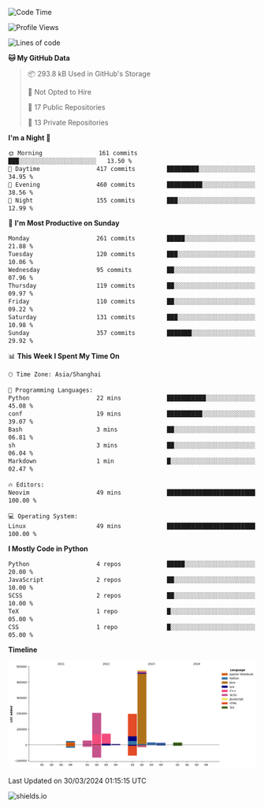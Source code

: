 <!--START_SECTION:waka-->
![Code Time](http://img.shields.io/badge/Code%20Time-394%20hrs%2058%20mins-blue)

![Profile Views](http://img.shields.io/badge/Profile%20Views-0-blue)

![Lines of code](https://img.shields.io/badge/From%20Hello%20World%20I%27ve%20Written-1.1%20million%20lines%20of%20code-blue)

**🐱 My GitHub Data** 

> 📦 293.8 kB Used in GitHub's Storage 
 > 
> 🚫 Not Opted to Hire
 > 
> 📜 17 Public Repositories 
 > 
> 🔑 13 Private Repositories 
 > 
**I'm a Night 🦉** 

```text
🌞 Morning                161 commits         ███░░░░░░░░░░░░░░░░░░░░░░   13.50 % 
🌆 Daytime                417 commits         █████████░░░░░░░░░░░░░░░░   34.95 % 
🌃 Evening                460 commits         ██████████░░░░░░░░░░░░░░░   38.56 % 
🌙 Night                  155 commits         ███░░░░░░░░░░░░░░░░░░░░░░   12.99 % 
```
📅 **I'm Most Productive on Sunday** 

```text
Monday                   261 commits         █████░░░░░░░░░░░░░░░░░░░░   21.88 % 
Tuesday                  120 commits         ███░░░░░░░░░░░░░░░░░░░░░░   10.06 % 
Wednesday                95 commits          ██░░░░░░░░░░░░░░░░░░░░░░░   07.96 % 
Thursday                 119 commits         ██░░░░░░░░░░░░░░░░░░░░░░░   09.97 % 
Friday                   110 commits         ██░░░░░░░░░░░░░░░░░░░░░░░   09.22 % 
Saturday                 131 commits         ███░░░░░░░░░░░░░░░░░░░░░░   10.98 % 
Sunday                   357 commits         ███████░░░░░░░░░░░░░░░░░░   29.92 % 
```


📊 **This Week I Spent My Time On** 

```text
🕑︎ Time Zone: Asia/Shanghai

💬 Programming Languages: 
Python                   22 mins             ███████████░░░░░░░░░░░░░░   45.08 % 
conf                     19 mins             ██████████░░░░░░░░░░░░░░░   39.07 % 
Bash                     3 mins              ██░░░░░░░░░░░░░░░░░░░░░░░   06.81 % 
sh                       3 mins              ██░░░░░░░░░░░░░░░░░░░░░░░   06.04 % 
Markdown                 1 min               █░░░░░░░░░░░░░░░░░░░░░░░░   02.47 % 

🔥 Editors: 
Neovim                   49 mins             █████████████████████████   100.00 % 

💻 Operating System: 
Linux                    49 mins             █████████████████████████   100.00 % 
```

**I Mostly Code in Python** 

```text
Python                   4 repos             █████░░░░░░░░░░░░░░░░░░░░   20.00 % 
JavaScript               2 repos             ██░░░░░░░░░░░░░░░░░░░░░░░   10.00 % 
SCSS                     2 repos             ██░░░░░░░░░░░░░░░░░░░░░░░   10.00 % 
TeX                      1 repo              █░░░░░░░░░░░░░░░░░░░░░░░░   05.00 % 
CSS                      1 repo              █░░░░░░░░░░░░░░░░░░░░░░░░   05.00 % 
```



**Timeline**

![Lines of Code chart](https://raw.githubusercontent.com/kopp4/kopp4/main/assets/bar_graph.png)


 Last Updated on 30/03/2024 01:15:15 UTC
<!--END_SECTION:waka-->
![shields.io](https://img.shields.io/github/commit-activity/w/kopp4/kopp4?color=g&label=abusing%20bot&style=flat-square)
